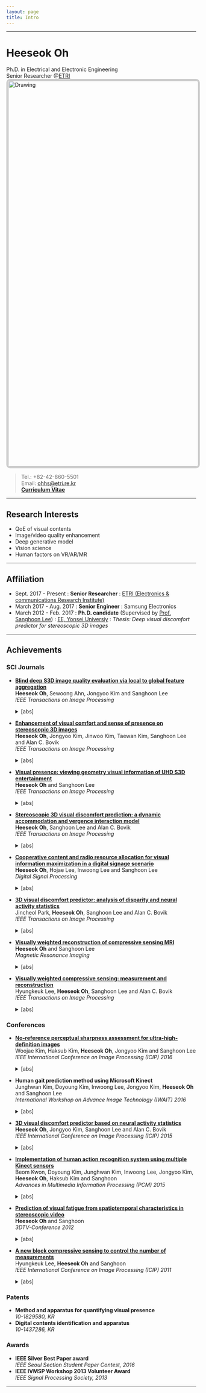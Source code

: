 ```yaml
---
layout: page
title: Intro
---
```


***

Heeseok Oh
============
Ph.D. in Electrical and Electronic Engineering<br>
Senior Researcher @[ETRI](http://etri.re.kr)<br>
<img src="http://ohheeseok.github.io/assets/img/DSC01682_h.jpg" alt="Drawing" style="
      width: 1024px;
      border: 5px solid #ccc;
      border-radius: 10px;
      -moz-border-radius: 10px;
      -khtml-border-radius: 10px;
      -webkit-border-radius: 10px;
      "/><br>
> Tel.: +82-42-860-5501<br>
> Email: <ohhs@etri.re.kr><br>
> [**Curriculum Vitae**](http://ohheeseok.github.io/menu/heeseokoh-cv.pdf)

***
## Research Interests
- QoE of visual contents
- Image/video quality enhancement
- Deep generative model
- Vision science
- Human factors on VR/AR/MR

***

Affiliation
---------

- Sept. 2017 - Present
:   **Senior Researcher**
:	[ETRI (Electronics & communications Research Institute)](http://etri.re.kr)
- March 2017 - Aug. 2017
:   **Senior Engineer**
:	Samsung Electronics
- March 2012 - Feb. 2017
:   **Ph.D. candidate** (Supervised by [Prof. Sanghoon Lee](http://insight.yonsei.ac.kr))
:	[EE, Yonsei Universiy](http://ee.yonsei.ac.kr)
:	*Thesis: Deep visual discomfort predictor for stereoscopic 3D images*

***

## Achievements
### SCI Journals

- [**Blind deep S3D image quality evaluation via local to global feature aggregation**](http://ieeexplore.ieee.org/abstract/document/7973187/)<br>
**Heeseok Oh**, Sewoong Ahn, Jongyoo Kim and Sanghoon Lee<br>
*IEEE Transactions on Image Processing*<br>
  <details><summary>[abs]</summary>Previously, no-reference (NR) stereoscopic 3D (S3D) image quality assessment (IQA) algorithms have been limited to the extraction of reliable hand-crafted features based on an understanding of the insufficiently revealed human visual system or natural scene statistics. Furthermore, compared with full-reference (FR) S3D IQA metrics, it is difficult to achieve competitive quality score predictions using the extracted features, which are not optimized with respect to human opinion. To cope with this limitation of the conventional approach, we introduce a novel deep learning scheme for NR S3D IQA in terms of local to global feature aggregation. A deep convolutional neural network (CNN) model is trained in a supervised manner through two-step regression. First, to overcome the lack of training data, local patch-based CNNs are modeled, and the FR S3D IQA metric is used to approximate a reference ground-truth for training the CNNs. The automatically extracted local abstractions are aggregated into global features by inserting an aggregation layer in the deep structure. The locally trained model parameters are then updated iteratively using supervised global labeling, i.e., subjective mean opinion score (MOS). In particular, the proposed deep NR S3D image quality evaluator does not estimate the depth from a pair of S3D images. The S3D image quality scores predicted by the proposed method represent a significant improvement over those of previous NR S3D IQA algorithms. Indeed, the accuracy of the proposed method is competitive with FR S3D IQA metrics, having ~ 91% correlation in terms of MOS.</details>

- [**Enhancement of visual comfort and sense of presence on stereoscopic 3D images**](http://ieeexplore.ieee.org/abstract/document/7922601/)<br>
**Heeseok Oh**, Jongyoo Kim, Jinwoo Kim, Taewan Kim, Sanghoon Lee and Alan C. Bovik<br>
*IEEE Transactions on Image Processing*<br>
  <details><summary>[abs]</summary>Conventional stereoscopic 3D (S3D) displays do not provide accommodation depth cues of the 3D image or video contents being viewed. The sense of content depths is thus limited to cues supplied by motion parallax (for 3D video), stereoscopic vergence cues created by presenting left and right views to the respective eyes, and other contextual and perspective depth cues. The absence of accommodation cues can induce two kinds of accommodation vergence mismatches (AVM) at the fixation and peripheral points, which can result in severe visual discomfort. With the aim of alleviating discomfort arising from AVM, we propose a new visual comfort enhancement approach for processing S3D visual signals to deliver a more comfortable 3D viewing experience at the display. This is accomplished via an optimization process whereby a predictive indicator of visual discomfort is minimized, while still aiming to maintain the viewer's sense of 3D presence by performing a suitable parallax shift, and by directed blurring of the signal. Our processing framework is defined on 3D visual coordinates that reflect the nonuniform resolution of retinal sensors and that uses a measure of 3D saliency strength. An appropriate level of blur that corresponds to the degree of parallax shift is found, making it possible to produce synthetic accommodation cues implemented using a perceptively relevant filter. By this method, AVM, the primary contributor to the discomfort felt when viewing S3D images, is reduced. We show via a series of subjective experiments that the proposed approach improves visual comfort while preserving the sense of 3D presence.</details>

- [**Visual presence: viewing geometry visual information of UHD S3D entertainment**](http://ieeexplore.ieee.org/abstract/document/7468498/)<br>
**Heeseok Oh** and Sanghoon Lee<br>
*IEEE Transactions on Image Processing*<br>
  <details><summary>[abs]</summary>To maximize the presence experienced by humans, visual content has evolved to achieve a higher visual presence in a series of high definition (HD), ultra HD (UHD), 8K UHD, and 8K stereoscopic 3D (S3D). Several studies have introduced visual presence delivered from content when viewing UHD S3D from a content analysis perspective. Nevertheless, no clear definition has been presented for visual presence, and only a subjective evaluation has been relied upon. The main reason for this is that there is a limitation to defining visual presence via the use of content information itself. In this paper, we define the visual presence for each viewing environment, and investigate a novel methodology to measure the experienced visual presence when viewing both 2D and 3D via the definition of a new metric termed volume of visual information by quantifying the influence of the viewing geometry between the display and viewer. To achieve this goal, the viewing geometry and display parameters for both flat and atypical displays are analyzed in terms of human perception by introducing a novel concept of pixel-wise geometry. In addition, perceptual weighting through analysis of content information is performed in accordance with monocular and binocular vision characteristics. In the experimental results, it is shown that the constructed model based on the viewing geometry, content, and perceptual characteristics has a high correlation of about 84% with subjective evaluations.</details>

- [**Stereoscopic 3D visual discomfort prediction: a dynamic accommodation and vergence interaction model**](http://ieeexplore.ieee.org/abstract/document/7348693/)<br>
**Heeseok Oh**, Sanghoon Lee and Alan C. Bovik<br>
*IEEE Transactions on Image Processing*<br>
  <details><summary>[abs]</summary>The human visual system perceives 3D depth following sensing via its binocular optical system, a series of massively parallel processing units, and a feedback system that controls the mechanical dynamics of eye movements and the crystalline lens. The process of accommodation (focusing of the crystalline lens) and binocular vergence is controlled simultaneously and symbiotically via cross-coupled communication between the two critical depth computation modalities. The output responses of these two subsystems, which are induced by oculomotor control, are used in the computation of a clear and stable cyclopean 3D image from the input stimuli. These subsystems operate in smooth synchronicity when one is viewing the natural world; however, conflicting responses can occur when viewing stereoscopic 3D (S3D) content on fixed displays, causing physiological discomfort. If such occurrences could be predicted, then they might also be avoided (by modifying the acquisition process) or ameliorated (by changing the relative scene depth). Toward this end, we have developed a dynamic accommodation and vergence interaction (DAVI) model that successfully predicts visual discomfort on S3D images. The DAVI model is based on the phasic and reflex responses of the fast fusional vergence mechanism. Quantitative models of accommodation and vergence mismatches are used to conduct visual discomfort prediction. Other 3D perceptual elements are included in the proposed method, including sharpness limits imposed by the depth of focus and fusion limits implied by Panum's fusional area. The DAVI predictor is created by training a support vector machine on features derived from the proposed model and on recorded subjective assessment results. The experimental results are shown to produce accurate predictions of experienced visual discomfort.</details>

- [**Cooperative content and radio resource allocation for visual information maximization in a digital signage scenario**](https://www.sciencedirect.com/science/article/pii/S105120041500189X)<br>
**Heeseok Oh**, Hojae Lee, Inwoong Lee and Sanghoon Lee<br>
*Digital Signal Processing*<br>
  <details><summary>[abs]</summary>In this paper, we present a cooperative content and resource allocation algorithm that selects networks and sub-carriers for digital signage scenarios based on visual information. In these scenarios, both 2D and 3D content are handled in open space for the advertisement of commercial products. To quantify visual information, we propose a quality of visual service (QoVS) metric based on human perception. We then construct the expected QoVS problem to guarantee the maximum QoVS for service users. The QoVS is determined based on the level of 2D visual sensitivity, and on the ability to perform 3D binocular fusion by users located at various viewing distances. By utilizing the QoVS, we predict wireless packet errors and loss of visual information caused by limited radio resources. After 3D content is selected to be multicasted to users by means of the large displays, sub-carriers are optimally allocated for the remaining smartphone users to facilitate point-to-point communication through lossy wireless channels. Simulation results of the proposed scheme demonstrate the advantages of automatic control of visual information and radio resources for multiple users without additional interactions. Moreover, the method developed herein can be flexibly applied with low complexity to several visual application services provided over heterogeneous displays and channels, such as advertisements, exhibitions, and forums.</details>

- [**3D visual discomfort predictor: analysis of disparity and neural activity statistics**](http://ieeexplore.ieee.org/abstract/document/6990512/)<br>
Jincheol Park, **Heeseok Oh**, Sanghoon Lee and Alan C. Bovik<br>
*IEEE Transactions on Image Processing*<br>
  <details><summary>[abs]</summary>Being able to predict the degree of visual discomfort that is felt when viewing stereoscopic 3D (S3D) images is an important goal toward ameliorating causative factors, such as excessive horizontal disparity, misalignments or mismatches between the left and right views of stereo pairs, or conflicts between different depth cues. Ideally, such a model should account for such factors as capture and viewing geometries, the distribution of disparities, and the responses of visual neurons. When viewing modern 3D displays, visual discomfort is caused primarily by changes in binocular vergence while accommodation in held fixed at the viewing distance to a flat 3D screen. This results in unnatural mismatches between ocular fixations and ocular focus that does not occur in normal direct 3D viewing. This accommodation vergence conflict can cause adverse effects, such as headaches, fatigue, eye strain, and reduced visual ability. Binocular vision is ultimately realized by means of neural mechanisms that subserve the sensorimotor control of eye movements. Realizing that the neuronal responses are directly implicated in both the control and experience of 3D perception, we have developed a model-based neuronal and statistical framework called the 3D visual discomfort predictor (3D-VDP) that automatically predicts the level of visual discomfort that is experienced when viewing S3D images. 3D-VDP extracts two types of features: 1) coarse features derived from the statistics of binocular disparities and 2) fine features derived by estimating the neural activity associated with the processing of horizontal disparities. In particular, we deploy a model of horizontal disparity processing in the extrastriate middle temporal region of occipital lobe. We compare the performance of 3D-VDP with other recent discomfort prediction algorithms with respect to correlation against recorded subjective visual discomfort scores, and show that 3D-VDP is statistically superior to the other methods.</details>

- [**Visually weighted reconstruction of compressive sensing MRI**](http://www.mrijournal.com/article/S0730-725X(12)00437-7/abstract)<br>
**Heeseok Oh** and Sanghoon Lee<br>
*Magnetic Resonance Imaging*<br>
  <details><summary>[abs]</summary>Compressive sensing (CS) enables the reconstruction of a magnetic resonance (MR) image from undersampled data in k-space with relatively low-quality distortion when compared to the original image. In addition, CS allows the scan time to be significantly reduced. Along with a reduction in the computational overhead, we investigate an effective way to improve visual quality through the use of a weighted optimization algorithm for reconstruction after variable density random undersampling in the phase encoding direction over k-space. In contrast to conventional magnetic resonance imaging (MRI) reconstruction methods, the visual weight, in particular, the region of interest (ROI), is investigated here for quality improvement. In addition, we employ a wavelet transform to analyze the reconstructed image in the space domain and fully utilize data sparsity over the spatial and frequency domains. The visual weight is constructed by reflecting the perceptual characteristics of the human visual system (HVS), and then applied to ℓ1 norm minimization, which gives priority to each coefficient during the reconstruction process. Using objective quality assessment metrics, it was found that an image reconstructed using the visual weight has higher local and global quality than those processed by conventional methods.</details>

- [**Visually weighted compressive sensing: measurement and reconstruction**](http://ieeexplore.ieee.org/abstract/document/6374249/)<br>
Hyungkeuk Lee, **Heeseok Oh**, Sanghoon Lee and Alan C. Bovik<br>
*IEEE Transactions on Image Processing*<br>
  <details><summary>[abs]</summary>Compressive sensing (CS) makes it possible to more naturally create compact representations of data with respect to a desired data rate. Through wavelet decomposition, smooth and piecewise smooth signals can be represented as sparse and compressible coefficients. These coefficients can then be effectively compressed via the CS. Since a wavelet transform divides image information into layered blockwise wavelet coefficients over spatial and frequency domains, visual improvement can be attained by an appropriate perceptually weighted CS scheme. We introduce such a method in this paper and compare it with the conventional CS. The resulting visual CS model is shown to deliver improved visual reconstructions.</details>

### Conferences
- [**No-reference perceptual sharpness assessment for ultra-high-definition images**](http://ieeexplore.ieee.org/abstract/document/7532324/)<br>
Woojae Kim, Haksub Kim, **Heeseok Oh**, Jongyoo Kim and Sanghoon Lee<br>
*IEEE International Conference on Image Processing (ICIP) 2016*<br>
  <details><summary>[abs]</summary>Since ultra-high-definition (UHD) display has larger resolution and various display size, it is necessary to measure image sharpness considering variation in visual resolution caused by diverse viewing geometry. In this paper, we propose a no-reference perceptual sharpness assessment model of UHD images. The proposed model analyzes viewing geometry in terms of display resolution and viewing environment. Then, we measure the local adaptive sharpness score in accordance with the textural motion blur, texture, and edge. In addition, we propose a spatial pooling method associated with foveal regions, which is caused by nonuniform distribution of the photoreceptors on a human retina. Through the rigorous experiments, we demonstrate that the proposed model can measure the sharpness of UHD images more accurately than other image sharpness assessment methods.</details>

- **Human gait prediction method using Microsoft Kinect**<br>
Junghwan Kim, Doyoung Kim, Inwoong Lee, Jongyoo Kim, **Heeseok Oh** and Sanghoon Lee<br>
*International Workshop on Advance Image Technology (IWAIT) 2016*<br>
  <details><summary>[abs]</summary>Real-time monitoring of elderly movement can provide valuable information regarding an individual’s degree of functional rehabilitation. Many laboratory-based studies have described various gait detection systems with different wearable inertial sensors, but only limited number of papers addressed the issues by using some non-wearable sensors. A practical method of gait information detection and gait analysis is proposed in the paper using an inexpensive Microsoft Kinect fixed on the midpoint of lower extremity rehabilitation robot. The horizontal distances between Kinect plane and every mark pasted on lower extremity are acquired. Taken the characteristics of gait distance series into consideration, the Autoregressive Moving Average (ARMA) model is established to reflect the changing rule of gait status. Combined with the Kalman filter, gait information reflecting rehabilitation status at next moment is predicted accurately. The method regarding the gait detection and gait analysis is verified by amounts of gait experiments finally.</details>

- [**3D visual discomfort predictor based on neural activity statistics**](http://ieeexplore.ieee.org/document/7351467/)<br>
**Heeseok Oh**, Jongyoo Kim, Sanghoon Lee and Alan C. Bovik<br>
*IEEE International Conference on Image Processing (ICIP) 2015*<br>
  <details><summary>[abs]</summary>Visual discomfort assessment (VDA) on stereoscopic images is of fundamental importance for making decisions regarding visual fatigue caused by unnatural binocular alignment. Nevertheless, no solid framework exists to quantify this discomfort using models of the responses of visual neurons. Binocular vision is realized by means of neural mechanisms that subserve the sensorimotor control of eye movements. We propose a neuronal model-based framework called Neural 3D Visual Discomfort Predictor (N3D-VDP) that automatically predicts the level of visual discomfort experienced when viewing stereoscopic 3D (S3D) images. The N3D-VDP model extracts features derived by estimating the neural activity associated with the processing of binocular disparities. In this regard we deploy a model of disparity processing in the extra-striate middle temporal (MT) region of occipital lobe. We compare the performance of N3D-VDP with other recent VDA algorithms using correlations against reported subjective visual discomfort, and show that N3D-VDP is statistically superior to the other methods.</details>

- [**Implementation of human action recognition system using multiple Kinect sensors**](https://link.springer.com/chapter/10.1007/978-3-319-24075-6_32)<br>
Beom Kwon, Doyoung Kim, Junghwan Kim, Inwoong Lee, Jongyoo Kim, **Heeseok Oh**, Haksub Kim and Sanghoon<br>
*Advances in Multimedia Information Processing (PCM) 2015*<br>
  <details><summary>[abs]</summary>Human action recognition is an important research topic that has many potential applications such as video surveillance, human-computer interaction and virtual reality combat training. However, many researches of human action recognition have been performed in single camera system, and has low performance due to vulnerability to partial occlusion. In this paper, we propose a human action recognition system using multiple Kinect sensors to overcome the limitation of conventional single camera based human action recognition system. To test feasibility of the proposed system, we use the snapshot and temporal features which are extracted from three-dimensional (3D) skeleton data sequences, and apply the support vector machine (SVM) for classification of human action. The experiment results demonstrate the feasibility of the proposed system.</details>

- [**Prediction of visual fatigue from spatiotemporal characteristics in stereoscopic video**](http://ieeexplore.ieee.org/document/6365436/)<br>
**Heeseok Oh** and Sanghoon<br>
*3DTV-Conference 2012*<br>
  <details><summary>[abs]</summary>Along with the increasing demand of 3D technology, the visual fatigue issue from stereoscopic video comes to the fore, which has been actively discussed in literature. Nevertheless, it is difficult to find a definite prediction model of visual fatigue in stereoscopic video due to the complexity of the human visual system (HVS). In this paper, we analyze the spatiotemporal characteristics such as depth, spatial frequency and motion. In addition, the human factor like the zone of comfort is also included to predict the visual fatigue. Consequently, we propose a novel prediction model by integrating the weights of several characteristics in stereoscopic video and verify its reliability through a subjective assessment.</details>

- [**A new block compressive sensing to control the number of measurements**](http://ieeexplore.ieee.org/document/6116229/)<br>
Hyungkeuk Lee, **Heeseok Oh** and Sanghoon<br>
*IEEE International Conference on Image Processing (ICIP) 2011*<br>
  <details><summary>[abs]</summary>Compressive Sensing (CS) aims to recover a sparse signal from a small number of projections onto random vectors. Because of its great practical possibility, both academia and industries have made efforts to develop the CS's reconstruction performance, but most of existing works remain at the theoretical study. In this paper, we propose a new Block Compres-sive Sensing (nBCS), which has several benefits compared to the general CS methods. In particular, the nBCS can be dynamically adaptive to varying channel capacity because it conveys the good inheritance of the wavelet transform.</details>

### Patents
- **Method and apparatus for quantifying visual presence**<br>
*10-1829580, KR*
- **Digital contents identification and apparatus**<br>
*10-1437286, KR*

### Awards
- **IEEE Silver Best Paper award**<br>
*IEEE Seoul Section Student Paper Contest, 2016*
- **IEEE IVMSP Workshop 2013 Volunteer Award**<br>
*IEEE Signal Processing Society, 2013*

***
